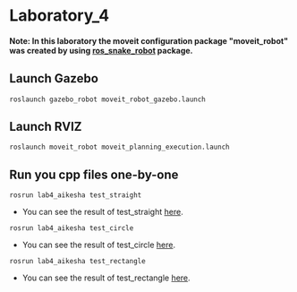 # Laboratory_4
#### Note: In this laboratory the moveit configuration package "moveit_robot" was created by using [ros_snake_robot](https://github.com/fenixkz/ros_snake_robot) package. 

## Launch Gazebo
```ROS
roslaunch gazebo_robot moveit_robot_gazebo.launch
```

## Launch RVIZ
```ROS
roslaunch moveit_robot moveit_planning_execution.launch
```

## Run you cpp files one-by-one
```ROS
rosrun lab4_aikesha test_straight
```
* You can see the result of test_straight [here](https://youtu.be/FxGoKTHmFqA).
```ROS 
rosrun lab4_aikesha test_circle
```
* You can see the result of test_circle [here](https://youtu.be/EC2ztlkrX-U).
```ROS
rosrun lab4_aikesha test_rectangle
```
* You can see the result of test_rectangle [here](https://youtu.be/26ix75cH2uI).
